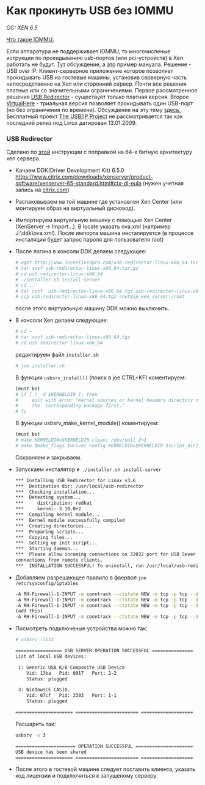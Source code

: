 # Как прокинуть USB без IOMMU
*OC: XEN 6.5*

[Что такое IOMMU.](https://ru.wikipedia.org/wiki/IOMMU)

Если аппаратура не поддерживает IOMMU, то многочисленые иструкции по прокидыванию usb-портов (или pci-устройств) в Xen работать не будут. [Тут](https://discussions.citrix.com/topic/378774-xenserver-7-usb-passthrough-on-xen-46/) обсуждение, а [это](https://medium.com/@alexander.bazhenov/%D0%BF%D1%80%D0%BE%D0%B1%D1%80%D0%BE%D1%81-usb-%D1%83%D1%81%D1%82%D1%80%D0%BE%D0%B9%D1%81%D1%82%D0%B2-%D0%B2-xenserver-50a9b4e8a80a#.u2xieyosg) пример мануала.
Решение - USB over IP. Клиент-серверное приложение которое позволяет прокидывать USB на гостевые машины, установив серверную часть непосредственно на Xen или сторонний сервер.
Почти все решения платные или со значительными ограничениями. 
Первое рассмотренное решение [USB Redirector](http://www.incentivespro.com/index.htm) - существует только платная версия. Второе [VirtualHere](https://virtualhere.com/home) - триальная версия позволяет прокидывать один USB-порт (но без ограничения по времени). Обсуждение на эту тему [здесь.](http://blog.vadmin.ru/2010/04/usb.html) Бесплатный проект [The USB/IP Project](https://sourceforge.net/projects/usbip/) не рассматривается так как последний релиз под Linux датирован 13.01.2009.

### USB Redirector

Сделано по [этой](https://www.citrix.com/blogs/2012/02/29/usb-over-network-with-xenserver-6/) инструкции с поправкой на 64-х битную архитектуру xen сервера.

* Качаем DDK(Driver Development Kit) 6.5.0 https://www.citrix.com/downloads/xenserver/product-software/xenserver-65-standard.html#ctx-dl-eula (нужен учетная запись на [citrix.com](https://identity.citrix.com/Utility/STS/Sign-In?ReturnUrl=https://www.citrix.com%2Faccount))
* Распаковываем на той машине где установлен Xen Center (или монтируем образ на виртуальный дисковод).
* Импортируем виртуальную машину с помощью Xen Center (XenServer -> Import...). В locate указать ova.xml (например J:\ddk\ova.xml). После импорта машина инсталируется (в процессе инсталяции будет запрос пароля для пользователя root)
* После логина в консоли DDK делаем следующее:
  ```bash
  # wget http://www.incentivespro.com/usb-redirector-linux-x86_64.tar.gz
  # tar xzvf usb-redirector-linux-x86_64.tar.gz
  # cd usb-redirector-linux-x86_64
  # ./installer.sh install-server
  # cd ..
  # tar czvf  usb-redirector-linux-x86_64.tgz usb-redirector-linux-x86_64 
  # scp usb-redirector-linux-x86_64.tgz root@ip_xen_server:/root
  ```
  после этого виртуальную машину DDK можно выключить.
* В консоли Xen делаем следующее:
  ```bash
  # cd ~
  # tar xzvf usb-redirector-linux-x86_64.tgz
  # cd usb-redirector-linux-x86_64
  ```
  редактируем файл `installer.sh`
  ```bash
  # joe installer.sh
  ```
  В функции `usbsrv_install()` (поиск в joe CTRL+KF) коментируем:
  ```bash
  (must be)
  # if [ ! -d $KERNELDIR ]; then
  #     exit_with_error "Kernel sources or kernel headers directory not found. Please install 
  #     the  corresponding package first."
  # fi
  ```
  В функции usbsrv_make_kernel_module() коментируем:
  ```bash
  (must be)
  # make KERNELDIR=$KERNELDIR clean; /dev/null 2>1
  # make $make_flags $driver_config KERNELDIR=$KERNELDIR $script_dir/buildlog.txt 2>1
  ```
  Сохраняем и закрываем.
* Запускаем инсталятор `# ./installer.sh install-server`
  ```bash
  *** Installing USB Redirector for Linux v3.6
  ***  Destination dir: /usr/local/usb-redirector
  ***  Checking installation...
  ***  Detecting system...
  ***     distribution: redhat
  ***     kernel: 3.10.0+2
  ***  Compiling kernel module...
  ***  Kernel module successfully compiled
  ***  Creating directories...
  ***  Preparing scripts...
  ***  Copying files...
  ***  Setting up init script...
  ***  Starting daemon...
  ***  Please allow incoming connections on 32032 port for USB Sever to be able to accept  
  connections from remote clients.
  ***  INSTALLATION SUCCESSFUL! To uninstall, run /usr/local/usb-redirector/uninstall.sh
  ```
* Добавляем разрешающее правило в фаервол `joe /etc/sysconfig/iptables`
  
  ```bash
  -A RH-Firewall-1-INPUT -m conntrack --ctstate NEW -m tcp -p tcp --dport 22 -j ACCEPT
  -A RH-Firewall-1-INPUT -m conntrack --ctstate NEW -m tcp -p tcp --dport 80 -j ACCEPT
  -A RH-Firewall-1-INPUT -m conntrack --ctstate NEW -m tcp -p tcp --dport 443 -j ACCEPT
  (add this)
  -A RH-Firewall-1-INPUT -m conntrack --ctstate NEW -m tcp -p tcp --dport 32032 -j ACCEPT
  ```
* Посмотреть подключеные устройства можно так:
  ```bash
  # usbsrv -list 

  ================= USB SERVER OPERATION SUCCESSFUL ===============
  List of local USB devices:

   1: Generic USB K/B Composite USB Device
      Vid: 13ba   Pid: 0017   Port: 2-2
      Status: plugged

   3: WindowsCE CASIO.
      Vid: 07cf   Pid: 3303   Port: 1-1
      Status: plugged

  ===================== ======================= ===================
  ```
  Расшарить так:
  ```bash
  usbsrv -s 3

  ====================== OPERATION SUCCESSFUL =====================
  USB device has been shared
  ===================== ======================= ===================
  ```
* После этого в гостевой машине следует поставить клиента, указать код лицензии и подключиться к запущеному серверу. 